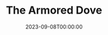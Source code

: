 ---
title: The Armored Dove
date: 2023-09-08T00:00:00
opening_date: 1974-11-29
closing_date: 1974-12-14
layout: productions
program:
Theatre: Theatre Jacksonville
Venue: Little Theatre
cast:
- Brigadier General Samuel Hawks, U.S.A.F.: Bill Harriman
- Colonel Snivley, U.S.A.F.: Jim Knize
- John O'Rourke: Kennedy Williams
- Lieutenant Fred Smith, U.S.A.F.: Hal Henderson
- Susan O'Rourke: Sheila Hughes
- Foley Thorndike: Thomas Gibson
- Peg O'Rourke: LeNore Hart
- Mrs. Morgan: Barbara Stillson
- Mrs. Post: Mary Coyle
- Mrs. Olson: Patricia Sharpe
crew:
- Director: Robert Knowles
- Scene Design: Hal Henderson
- Stage Manager: David West
- Lighting Technician: Lloyd Jeffords
- Stage Crew:
  - Dale Stillson
  - Crew Chief
  - Brian Cooke
  - Bobby Kennedy
- Properties:
  - Steve Winemiller
  - Nellie Coyle
- Box Office: Pat Somers
- Publicity: Diane Somerville
- Marquee Sign: Patrick Brodus
- Cast Notes: Sheila Hughes
orchestra:
---